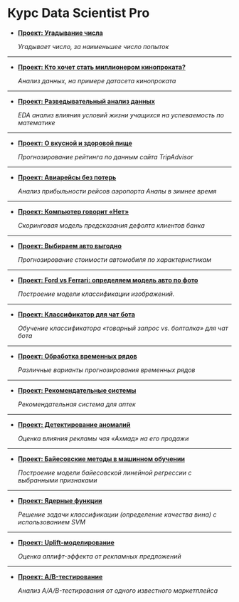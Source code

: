 # Курс Data Scientist Pro

- [**Проект: Угадывание числа**](https://github.com/Lyobel/skillfactory-dstpro/tree/master/module_00)

  *Угадывает число, за наименьшее число попыток*
---
- [**Проект: Кто хочет стать миллионером кинопроката?**](https://github.com/Lyobel/skillfactory-dstpro/tree/master/module_01)

  *Анализ данных, на примере датасета кинопроката*
---
- [**Проект: Разведывательный анализ данных**](https://github.com/Lyobel/skillfactory-dstpro/tree/master/module_02)

  *EDA анализ влияния условий жизни учащихся на успеваемость по математике*
---
- [**Проект: О вкусной и здоровой пище**](https://github.com/Lyobel/skillfactory-dstpro/tree/master/module_03)

  *Прогнозирование рейтинга по данным сайта TripAdvisor*
---
- [**Проект: Авиарейсы без потерь**](https://github.com/Lyobel/skillfactory-dstpro/tree/master/module_04)

  *Анализ прибыльности рейсов аэропорта Анапы в зимнее время*
---
- [**Проект: Компьютер говорит «Нет»**](https://github.com/Lyobel/skillfactory-dstpro/tree/master/module_05)

  *Скоринговая модель предсказания дефолта клиентов банка*
---
- [**Проект: Выбираем авто выгодно**](https://github.com/Lyobel/skillfactory-dstpro/tree/master/module_06)

  *Прогнозирование стоимости автомобиля по характеристикам*
---
- [**Проект: Ford vs Ferrari: определяем модель авто по фото**](https://github.com/Lyobel/skillfactory-dstpro/tree/master/module_07)

  *Построение модели классификации изображений.*
---
- [**Проект: Классификатор для чат бота**](https://github.com/Lyobel/skillfactory-dstpro/tree/master/module_14)

  *Обучение классификатора «товарный запрос vs. болталка» для чат бота*
---
- [**Проект: Обработка временных рядов**](https://github.com/Lyobel/skillfactory-dstpro/tree/master/module_15)

  *Различные варианты прогнозирования временных рядов*
---
- [**Проект: Рекомендательные системы**](https://github.com/Lyobel/skillfactory-dstpro/tree/master/module_18)

  *Рекомендательная система для аптек*
---
- [**Проект: Детектирование аномалий**](https://github.com/Lyobel/skillfactory-dstpro/tree/master/module_19)

  *Оценка влияния рекламы чая «Ахмад» на его продажи*
---
- [**Проект: Байесовские методы в машинном обучении**](https://github.com/Lyobel/skillfactory-dstpro/tree/master/module_20)

  *Построение модели байесовской линейной регрессии с выбранными признаками*
---
- [**Проект: Ядерные функции**](https://github.com/Lyobel/skillfactory-dstpro/tree/master/module_21)

  *Решение задачи классификации (определение качества вина) с использованием SVM*
---
- [**Проект: Uplift-моделирование**](https://github.com/Lyobel/skillfactory-dstpro/tree/master/module_22)

  *Оценка аплифт-эффекта от рекламных предложений*
---
- [**Проект: A/B-тестирование**](https://github.com/Lyobel/skillfactory-dstpro/tree/master/module_25)

  *Анализ A/A/B-тестирования от одного известного маркетплейса*
